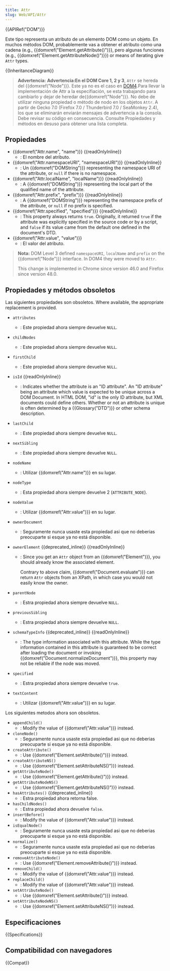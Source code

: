 ```yaml
---
title: Attr
slug: Web/API/Attr
---
```


{{APIRef("DOM")}}

Este tipo representa un atributo de un elemento DOM como un objeto. En muchos métodos DOM, probablemente vas a obtener el atributo como una cadena (e.g., {{domxref("Element.getAttribute()")}}, pero algunas funciones (e.g., {{domxref("Element.getAttributeNode()")}}) or means of iterating give `Attr` types.

{{InheritanceDiagram}}

> **Advertencia:** **Advertencia:En el DOM Core 1, 2 y 3**, `Attr` se hereda del {{domxref("Node")}}. Este ya no es el caso en [DOM4](https://www.w3.org/TR/dom/).Para llevar la implementación de Attr a la especifiación, se esta trabajando para cambiarlo y dejar de heredar de{{domxref("Node")}}. No debe de utilizar ninguna propiedad o método de nodo en los objetos `Attr`. A partir de Gecko 7.0 (Firefox 7.0 / Thunderbird 7.0 / SeaMonkey 2.4), los que se eliminarán enviarán mensajes de advertencia a la consola. Debe revisar su código en consecuencia. Consulte Propiedades y métodos en desuso para obtener una lista completa.

## Propiedades

- {{domxref("Attr.name", "name")}} {{readOnlyInline}}
  - : El nombre del atributo.
- {{domxref("Attr.namespaceURI", "namespaceURI")}} {{readOnlyInline}}
  - : Un {{domxref("DOMString")}} representing the namespace URI of the attribute, or `null` if there is no namespace.
- {{domxref("Attr.localName", "localName")}} {{readOnlyInline}}
  - : A {{domxref("DOMString")}} representing the local part of the qualified name of the attribute.
- {{domxref("Attr.prefix", "prefix")}} {{readOnlyInline}}
  - : A {{domxref("DOMString")}} representing the namespace prefix of the attribute, or `null` if no prefix is specified.
- {{domxref("Attr.specified", "specified")}} {{readOnlyInline}}
  - : This property always returns `true`. Originally, it returned `true` if the attribute was explicitly specified in the source code or by a script, and `false` if its value came from the default one defined in the document's DTD.
- {{domxref("Attr.value", "value")}}
  - : El valor del atributo.

> **Nota:** DOM Level 3 defined `namespaceURI`, `localName` and `prefix` on the {{domxref("Node")}} interface. In DOM4 they were moved to `Attr`.
>
> This change is implemented in Chrome since version 46.0 and Firefox since version 48.0.

## Propiedades y métodos obsoletos

Las siguientes propiedades son obsoletos. Where available, the appropriate replacement is provided.

- `attributes`
  - : Este propiedad ahora siempre devuelve `NULL`.
- `childNodes`
  - : Este propiedad ahora siempre devuelve `NULL`.
- `firstChild`
  - : Este propiedad ahora siempre devuelve `NULL`.
- `isId` {{readOnlyInline}}
  - : Indicates whether the attribute is an "ID attribute". An "ID attribute" being an attribute which value is expected to be unique across a DOM Document. In HTML DOM, "id" is the only ID attribute, but XML documents could define others. Whether or not an attribute is unique is often determined by a {{Glossary("DTD")}} or other schema description.
- `lastChild`
  - : Este propiedad ahora siempre devuelve `NULL`.
- `nextSibling`
  - : Este propiedad ahora siempre devuelve `NULL`.
- `nodeName`
  - : Utilizar {{domxref("Attr.name")}} en su lugar.
- `nodeType`
  - : Esta propiedad ahora siempre devuelve 2 (`ATTRIBUTE_NODE`).
- `nodeValue`
  - : Utilizar {{domxref("Attr.value")}} en su lugar.
- `ownerDocument`
  - : Seguramente nunca usaste esta propiedad asi que no deberias preocuparte si esque ya no está disponible.
- `ownerElement` {{deprecated_inline}} {{readOnlyInline}}

  - : Since you get an `Attr` object from an {{domxref("Element")}}, you should already know the associated element.

    Contrary to above claim, {{domxref("Document.evaluate")}} can return `Attr` objects from an XPath, in which case you would not easily know the owner.

- `parentNode`
  - : Estra propiedad ahora siempre devuelve `NULL`.
- `previousSibling`
  - : Estra propiedad ahora siempre devuelve `NULL`.
- `schemaTypeInfo` {{deprecated_inline}} {{readOnlyInline}}
  - : The type information associated with this attribute. While the type information contained in this attribute is guaranteed to be correct after loading the document or invoking {{domxref("Document.normalizeDocument")}}, this property may not be reliable if the node was moved.
- `specified`
  - : Estra propiedad ahora siempre devuelve `true`.
- `textContent`
  - : Utilizar {{domxref("Attr.value")}} en su lugar.

Los siguientes metodos ahora son obsoletos.

- `appendChild()`
  - : Modify the value of {{domxref("Attr.value")}} instead.
- `cloneNode()`
  - : Seguramente nunca usaste esta propiedad asi que no deberias preocuparte si esque ya no está disponible.
- `createAttribute()`
  - : Use {{domxref("Element.setAttribute()")}} instead.
- `createAttributeNS()`
  - : Use {{domxref("Element.setAttributeNS()")}} instead.
- `getAttributeNode()`
  - : Use {{domxref("Element.getAttribute()")}} instead.
- `getAttributeNodeNS()`
  - : Use {{domxref("Element.getAttributeNS()")}} instead.
- `hasAttributes()` {{deprecated_inline}}
  - : Estra propiedad ahora retorna false.
- `hasChildNodes()`
  - : Estra propiedad ahora devuelve `false`.
- `insertBefore()`
  - : Modify the value of {{domxref("Attr.value")}} instead.
- `isEqualNode()`
  - : Seguramente nunca usaste esta propiedad asi que no deberias preocuparte si esque ya no está disponible.
- `normalize()`
  - : Seguramente nunca usaste esta propiedad asi que no deberias preocuparte si esque ya no está disponible.
- `removeAttributeNode()`
  - : Use {{domxref("Element.removeAttribute()")}} instead.
- `removeChild()`
  - : Modify the value of {{domxref("Attr.value")}} instead.
- `replaceChild()`
  - : Modify the value of {{domxref("Attr.value")}} instead.
- `setAttributeNode()`
  - : Use {{domxref("Element.setAttribute()")}} instead.
- `setAttributeNodeNS()`
  - : Use {{domxref("Element.setAttributeNS()")}} instead.

## Especificaciones

{{Specifications}}

## Compatibilidad con navegadores

{{Compat}}
